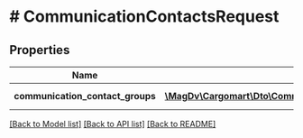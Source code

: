 # # CommunicationContactsRequest

## Properties

Name | Type | Description | Notes
------------ | ------------- | ------------- | -------------
**communication_contact_groups** | [**\MagDv\Cargomart\Dto\CommunicationContactsRequestCommunicationContactGroupsInner[]**](CommunicationContactsRequestCommunicationContactGroupsInner.md) | Группы контактов |

[[Back to Model list]](../../README.md#models) [[Back to API list]](../../README.md#endpoints) [[Back to README]](../../README.md)
